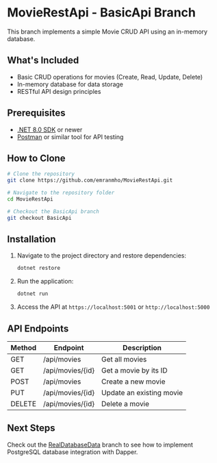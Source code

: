 


# MovieRestApi - BasicApi Branch

This branch implements a simple Movie CRUD API using an in-memory database.

## What's Included

- Basic CRUD operations for movies (Create, Read, Update, Delete)
- In-memory database for data storage
- RESTful API design principles

## Prerequisites

- [.NET 8.0 SDK](https://dotnet.microsoft.com/download/dotnet/8.0) or newer
- [Postman](https://www.postman.com/downloads/) or similar tool for API testing

## How to Clone

```bash
# Clone the repository
git clone https://github.com/emranmho/MovieRestApi.git

# Navigate to the repository folder
cd MovieRestApi

# Checkout the BasicApi branch
git checkout BasicApi
```

## Installation

1. Navigate to the project directory and restore dependencies:
   ```bash
   dotnet restore
   ```

2. Run the application:
   ```bash
   dotnet run
   ```

3. Access the API at `https://localhost:5001` or `http://localhost:5000`

## API Endpoints

| Method | Endpoint         | Description                     |
|--------|------------------|---------------------------------|
| GET    | /api/movies      | Get all movies                  |
| GET    | /api/movies/{id} | Get a movie by its ID           |
| POST   | /api/movies      | Create a new movie              |
| PUT    | /api/movies/{id} | Update an existing movie        |
| DELETE | /api/movies/{id} | Delete a movie                  |

## Next Steps

Check out the [RealDatabaseData](https://github.com/emranmho/MovieRestApi/tree/RealDatabaseData) branch to see how to implement PostgreSQL database integration with Dapper.